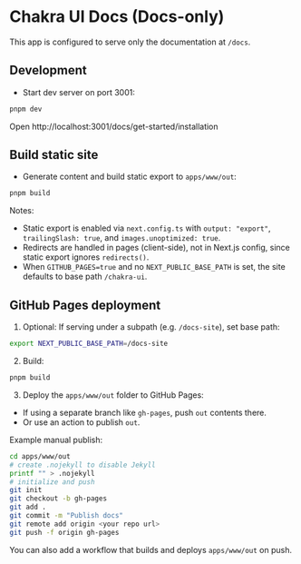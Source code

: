 # Chakra UI Docs (Docs-only)

This app is configured to serve only the documentation at `/docs`.

## Development

- Start dev server on port 3001:

```bash
pnpm dev
```

Open http://localhost:3001/docs/get-started/installation

## Build static site

- Generate content and build static export to `apps/www/out`:

```bash
pnpm build
```

Notes:
- Static export is enabled via `next.config.ts` with `output: "export"`, `trailingSlash: true`, and `images.unoptimized: true`.
- Redirects are handled in pages (client-side), not in Next.js config, since static export ignores `redirects()`.
- When `GITHUB_PAGES=true` and no `NEXT_PUBLIC_BASE_PATH` is set, the site defaults to base path `/chakra-ui`.

## GitHub Pages deployment

1) Optional: If serving under a subpath (e.g. `/docs-site`), set base path:

```bash
export NEXT_PUBLIC_BASE_PATH=/docs-site
```

2) Build:

```bash
pnpm build
```

3) Deploy the `apps/www/out` folder to GitHub Pages:
- If using a separate branch like `gh-pages`, push `out` contents there.
- Or use an action to publish `out`.

Example manual publish:

```bash
cd apps/www/out
# create .nojekyll to disable Jekyll
printf "" > .nojekyll
# initialize and push
git init
git checkout -b gh-pages
git add .
git commit -m "Publish docs"
git remote add origin <your repo url>
git push -f origin gh-pages
```

You can also add a workflow that builds and deploys `apps/www/out` on push.
